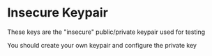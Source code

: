 # Insecure Keypair #
These keys are the "insecure" public/private keypair used for testing 

You should create your own keypair and configure the private key
